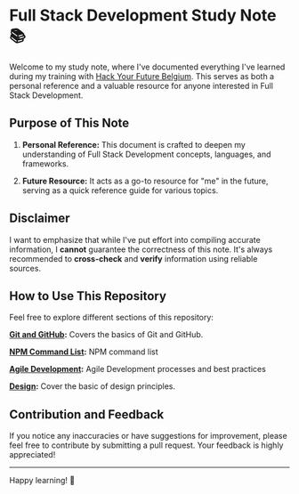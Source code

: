 # Full Stack Development Study Note 📚

Welcome to my study note, where I've documented everything I've learned during my training with [Hack Your Future Belgium](https://github.com/HYF-Class22). This serves as both a personal reference and a valuable resource for anyone interested in Full Stack Development.

## Purpose of This Note

1. **Personal Reference:** This document is crafted to deepen my understanding of Full Stack Development concepts, languages, and frameworks.

2. **Future Resource:** It acts as a go-to resource for "me" in the future, serving as a quick reference guide for various topics.

## Disclaimer

I want to emphasize that while I've put effort into compiling accurate information, I **cannot** guarantee the correctness of this note. It's always recommended to **cross-check** and **verify** information using reliable sources.

## How to Use This Repository

Feel free to explore different sections of this repository:

**[Git and GitHub](https://github.com/jgchoti/studynote/blob/main/basiccommand/git.md):** Covers the basics of Git and GitHub.

**[NPM Command List](https://github.com/jgchoti/studynote/blob/main/basiccommand/npm.md):** NPM command list

**[Agile Development](https://github.com/jgchoti/studynote/tree/main/agile-development):** Agile Development processes and best practices

**[Design](https://github.com/jgchoti/studynote/tree/main/design):** Cover the basic of design principles.

<!-- - **[JavaScript Fundamentals](link-to-javascript-fundamentals):** Covers the basics of JavaScript. -->
<!-- - **[Backend Technologies](link-to-backend-technologies):** Explores server-side development using Node.js, Express, and more. -->
<!-- - **[Frontend Technologies](link-to-frontend-technologies):** Dives into client-side development with HTML, CSS, and popular frameworks. -->
<!-- - **[Database Management](link-to-database-management):** Discusses database concepts and practical usage. -->

## Contribution and Feedback

If you notice any inaccuracies or have suggestions for improvement, please feel free to contribute by submitting a pull request. Your feedback is highly appreciated!

---

Happy learning! 🚀
